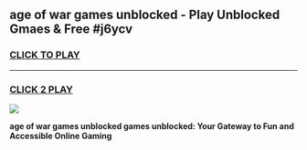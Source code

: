 
## age of war games unblocked - Play Unblocked Gmaes & Free #j6ycv
<h3>
<a href="https://premium.freeplayer.one?title=age_of_war_games_unblocked&ref=03M">CLICK TO PLAY</a></h3>
<hr>

<h3>
<a href="https://premium.freeplayer.one?title=age_of_war_games_unblocked&ref=03M">CLICK 2 PLAY</a>
  
</h3>

<a href="https://premium.freeplayer.one?title=age_of_war_games_unblocked&ref=03M"><img src="https://clearcache.store/games.png"></a>


**age of war games unblocked games unblocked: Your Gateway to Fun and Accessible Online Gaming**
